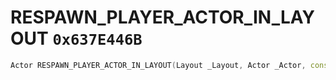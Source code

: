 # RESPAWN_PLAYER_ACTOR_IN_LAYOUT `0x637E446B`

```cpp
Actor RESPAWN_PLAYER_ACTOR_IN_LAYOUT(Layout _Layout, Actor _Actor, const char* _ActorInLayout, ActorModel _Model, Vector2 _PositionXY, float _PositionZ, Vector2 _RotationXY, float _RotationZ, int _Unk0);
```